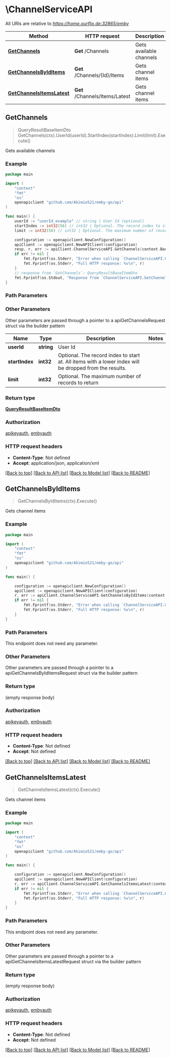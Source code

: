 # \ChannelServiceAPI

All URIs are relative to *https://home.ourflix.de:32865/emby*

Method | HTTP request | Description
------------- | ------------- | -------------
[**GetChannels**](ChannelServiceAPI.md#GetChannels) | **Get** /Channels | Gets available channels
[**GetChannelsByIdItems**](ChannelServiceAPI.md#GetChannelsByIdItems) | **Get** /Channels/{Id}/Items | Gets channel items
[**GetChannelsItemsLatest**](ChannelServiceAPI.md#GetChannelsItemsLatest) | **Get** /Channels/Items/Latest | Gets channel items



## GetChannels

> QueryResultBaseItemDto GetChannels(ctx).UserId(userId).StartIndex(startIndex).Limit(limit).Execute()

Gets available channels



### Example

```go
package main

import (
	"context"
	"fmt"
	"os"
	openapiclient "github.com/Akimio521/emby-go/api"
)

func main() {
	userId := "userId_example" // string | User Id (optional)
	startIndex := int32(56) // int32 | Optional. The record index to start at. All items with a lower index will be dropped from the results. (optional)
	limit := int32(56) // int32 | Optional. The maximum number of records to return (optional)

	configuration := openapiclient.NewConfiguration()
	apiClient := openapiclient.NewAPIClient(configuration)
	resp, r, err := apiClient.ChannelServiceAPI.GetChannels(context.Background()).UserId(userId).StartIndex(startIndex).Limit(limit).Execute()
	if err != nil {
		fmt.Fprintf(os.Stderr, "Error when calling `ChannelServiceAPI.GetChannels``: %v\n", err)
		fmt.Fprintf(os.Stderr, "Full HTTP response: %v\n", r)
	}
	// response from `GetChannels`: QueryResultBaseItemDto
	fmt.Fprintf(os.Stdout, "Response from `ChannelServiceAPI.GetChannels`: %v\n", resp)
}
```

### Path Parameters



### Other Parameters

Other parameters are passed through a pointer to a apiGetChannelsRequest struct via the builder pattern


Name | Type | Description  | Notes
------------- | ------------- | ------------- | -------------
 **userId** | **string** | User Id | 
 **startIndex** | **int32** | Optional. The record index to start at. All items with a lower index will be dropped from the results. | 
 **limit** | **int32** | Optional. The maximum number of records to return | 

### Return type

[**QueryResultBaseItemDto**](QueryResultBaseItemDto.md)

### Authorization

[apikeyauth](../README.md#apikeyauth), [embyauth](../README.md#embyauth)

### HTTP request headers

- **Content-Type**: Not defined
- **Accept**: application/json, application/xml

[[Back to top]](#) [[Back to API list]](../README.md#documentation-for-api-endpoints)
[[Back to Model list]](../README.md#documentation-for-models)
[[Back to README]](../README.md)


## GetChannelsByIdItems

> GetChannelsByIdItems(ctx).Execute()

Gets channel items



### Example

```go
package main

import (
	"context"
	"fmt"
	"os"
	openapiclient "github.com/Akimio521/emby-go/api"
)

func main() {

	configuration := openapiclient.NewConfiguration()
	apiClient := openapiclient.NewAPIClient(configuration)
	r, err := apiClient.ChannelServiceAPI.GetChannelsByIdItems(context.Background()).Execute()
	if err != nil {
		fmt.Fprintf(os.Stderr, "Error when calling `ChannelServiceAPI.GetChannelsByIdItems``: %v\n", err)
		fmt.Fprintf(os.Stderr, "Full HTTP response: %v\n", r)
	}
}
```

### Path Parameters

This endpoint does not need any parameter.

### Other Parameters

Other parameters are passed through a pointer to a apiGetChannelsByIdItemsRequest struct via the builder pattern


### Return type

 (empty response body)

### Authorization

[apikeyauth](../README.md#apikeyauth), [embyauth](../README.md#embyauth)

### HTTP request headers

- **Content-Type**: Not defined
- **Accept**: Not defined

[[Back to top]](#) [[Back to API list]](../README.md#documentation-for-api-endpoints)
[[Back to Model list]](../README.md#documentation-for-models)
[[Back to README]](../README.md)


## GetChannelsItemsLatest

> GetChannelsItemsLatest(ctx).Execute()

Gets channel items



### Example

```go
package main

import (
	"context"
	"fmt"
	"os"
	openapiclient "github.com/Akimio521/emby-go/api"
)

func main() {

	configuration := openapiclient.NewConfiguration()
	apiClient := openapiclient.NewAPIClient(configuration)
	r, err := apiClient.ChannelServiceAPI.GetChannelsItemsLatest(context.Background()).Execute()
	if err != nil {
		fmt.Fprintf(os.Stderr, "Error when calling `ChannelServiceAPI.GetChannelsItemsLatest``: %v\n", err)
		fmt.Fprintf(os.Stderr, "Full HTTP response: %v\n", r)
	}
}
```

### Path Parameters

This endpoint does not need any parameter.

### Other Parameters

Other parameters are passed through a pointer to a apiGetChannelsItemsLatestRequest struct via the builder pattern


### Return type

 (empty response body)

### Authorization

[apikeyauth](../README.md#apikeyauth), [embyauth](../README.md#embyauth)

### HTTP request headers

- **Content-Type**: Not defined
- **Accept**: Not defined

[[Back to top]](#) [[Back to API list]](../README.md#documentation-for-api-endpoints)
[[Back to Model list]](../README.md#documentation-for-models)
[[Back to README]](../README.md)


